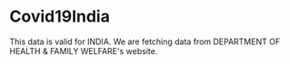 # Covid19India

This data is valid for INDIA. We are fetching data from DEPARTMENT OF HEALTH & FAMILY WELFARE's website.
